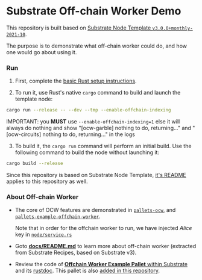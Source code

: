 # Substrate Off-chain Worker Demo

This repository is built based on [Substrate Node Template `v3.0.0+monthly-2021-10`](https://github.com/substrate-developer-hub/substrate-node-template/tree/v3.0.0+monthly-2021-10).

The purpose is to demonstrate what off-chain worker could do, and how one would go about using it.

### Run

1. First, complete the [basic Rust setup instructions](./docs/rust-setup.md).

2. To run it, use Rust's native `cargo` command to build and launch the template node:

  ```sh
  cargo run --release -- --dev --tmp --enable-offchain-indexing
  ```

  IMPORTANT: you **MUST** use `--enable-offchain-indexing=1` else it will always do nothing and show "[ocw-garble] nothing to do, returning..." and "[ocw-circuits] nothing to do, returning..." in the logs

3. To build it, the `cargo run` command will perform an initial build. Use the following command to
build the node without launching it:

  ```sh
  cargo build --release
  ```

Since this repository is based on Substrate Node Template,
[it's README](https://github.com/substrate-developer-hub/substrate-node-template/blob/v3.0.0%2Bmonthly-2021-10/README.md)
applies to this repository as well.

### About Off-chain Worker

- The core of OCW features are demonstrated in [`pallets-ocw`](./pallets/ocw/src/lib.rs), and
[`pallets-example-offchain-worker`](./pallets/example-offchain-worker/src/lib.rs).

  Note that in order for the offchain worker to run, we have injected *Alice* key in
[`node/service.rs`](node/src/service.rs#L93-L104)

- Goto [**docs/README.md**](docs/README.md) to learn more about off-chain worker (extracted from Substrate
  Recipes, based on Substrate v3).

- Review the code of [**Offchain Worker Example Pallet** within Substrate](https://paritytech.github.io/substrate/latest/src/pallet_example_offchain_worker/lib.rs.html#18-709)
  and its [rustdoc](https://paritytech.github.io/substrate/latest/pallet_example_offchain_worker/).
  This pallet is also [added in this repository](pallets/example-offchain-worker).
